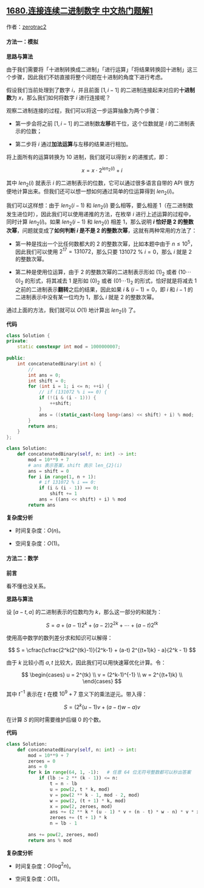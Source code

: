 ## [1680.连接连续二进制数字 中文热门题解1](https://leetcode.cn/problems/concatenation-of-consecutive-binary-numbers/solutions/100000/lian-jie-lian-xu-er-jin-zhi-shu-zi-by-ze-t40j)

作者：[zerotrac2](https://leetcode.cn/u/zerotrac2)
#### 方法一：模拟

**思路与算法**

由于我们需要将「十进制转换成二进制」「进行运算」「将结果转换回十进制」这三个步骤，因此我们不妨直接将整个问题在十进制的角度下进行考虑。

假设我们当前处理到了数字 $i$，并且前面 $[1, i-1]$ 的二进制连接起来对应的**十进制数**为 $x$，那么我们如何将数字 $i$ 进行连接呢？

观察二进制连接的过程，我们可以将这一步运算抽象为两个步骤：

- 第一步会将之前 $[1, i-1]$ 的二进制数**左移**若干位，这个位数就是 $i$ 的二进制表示的位数；

- 第二步将 $i$ 通过**加法运算**与左移的结果进行相加。

将上面所有的运算转换为 $10$ 进制，我们就可以得到 $x$ 的递推式，即：

$$
x = x \cdot 2^{\textit{len}_2(i)} + i
$$

其中 $\textit{len}_2(i)$ 就表示 $i$ 的二进制表示的位数，它可以通过很多语言自带的 API 很方便地计算出来。但我们还可以想一想如何通过简单的位运算得到 $\textit{len}_2(i)$。

我们可以这样想：由于 $len_2(i-1)$ 和 $len_2(i)$ 要么相等，要么相差 $1$（在二进制数发生进位时），因此我们可以使用递推的方法，在枚举 $i$ 进行上述运算的过程中，同时计算 $\textit{len}_2(i)$。如果 $len_2(i-1)$ 和 $len_2(i)$ 相差 $1$，那么说明 **$i$ 恰好是 $2$ 的整数次幂**，问题就变成了**如何判断 $i$ 是不是 $2$ 的整数次幂**，这就有两种常用的方法了：

- 第一种是找出一个比任何数都大的 $2$ 的整数次幂，比如本题中由于 $n \leq 10^5$，因此我们可以使用 $2^{17}=131072$，那么只要 $131072 ~\%~ i = 0$，那么 $i$ 就是 $2$ 的整数次幂。

- 第二种是使用位运算，由于 $2$ 的整数次幂的二进制表示形如 $(1)_2$ 或者 $(10\cdots0)_2$ 的形式，将其减去 $1$ 是形如 $(0)_2$ 或者 $(01\cdots1)_2$ 的形式，恰好就是将减去 $1$ 之前的二进制表示**翻转**之后的结果，因此如果 $i ~\&~ (i-1) = 0$，即 $i$ 和 $i-1$ 的二进制表示中没有某一位均为 $1$，那么 $i$ 就是 $2$ 的整数次幂。

通过上面的方法，我们就可以 $O(1)$ 地计算出 $\textit{len}_2(i)$ 了。

**代码**

```C++ [sol1-C++]
class Solution {
private:
    static constexpr int mod = 1000000007;
    
public:
    int concatenatedBinary(int n) {
        // 
        int ans = 0;
        int shift = 0;
        for (int i = 1; i <= n; ++i) {
            // if (131072 % i == 0) {
            if (!(i & (i - 1))) {
                ++shift;
            }
            ans = ((static_cast<long long>(ans) << shift) + i) % mod;
        }
        return ans;
    }
};
```

```Python [sol1-Python3]
class Solution:
    def concatenatedBinary(self, n: int) -> int:
        mod = 10**9 + 7
        # ans 表示答案，shift 表示 len_{2}(i)
        ans = shift = 0
        for i in range(1, n + 1):
            # if 131072 % i == 0:
            if (i & (i - 1)) == 0:
                shift += 1
            ans = ((ans << shift) + i) % mod
        return ans
```

**复杂度分析**

- 时间复杂度：$O(n)$。

- 空间复杂度：$O(1)$。

#### 方法二：数学

**前言**

看不懂也没关系。

**思路与算法**

设 $[a-t, a]$ 的二进制表示的位数均为 $k$，那么这一部分的和就为：

$$
S = a + (a - 1) 2^k + (a - 2) 2^{2k} + \cdots + (a-t) 2^{tk}
$$

使用高中数学的数列差分求和知识可以解得：

$$
S = \cfrac{\cfrac{2^k(2^{tk}-1)}{2^k-1} + (a-t) 2^{(t+1)k} - a}{2^k - 1}
$$

由于 $k$ 比较小而 $a,t$ 比较大，因此我们可以用快速幂优化计算。令：

$$
\begin{cases}
u = 2^{tk} \\
v = (2^k-1)^{-1} \\
w = 2^{(t+1)k} \\
\end{cases}
$$

其中 $t^{-1}$ 表示在 $t$ 在模 $10^9+7$ 意义下的乘法逆元。带入得：

$$
S = \left(2^k(u-1)v + (a-t)w - a\right)v
$$

在计算 $S$ 的同时需要维护后缀 $0$ 的个数。

**代码**

```Python [sol2-Python3]
class Solution:
    def concatenatedBinary(self, n: int) -> int:
        mod = 10**9 + 7
        zeroes = 0
        ans = 0
        for k in range(64, 1, -1):   # 任意 64 位无符号整数都可以秒出答案
            if (lb := 2 ** (k - 1)) <= n:
                t = n - lb
                u = pow(2, t * k, mod)
                v = pow(2 ** k - 1, mod - 2, mod)
                w = pow(2, (t + 1) * k, mod)
                x = pow(2, zeroes, mod)
                ans += (2 ** k * (u - 1) * v + (n - t) * w - n) * v * x % mod
                zeroes += (t + 1) * k
                n = lb - 1
        
        ans += pow(2, zeroes, mod)
        return ans % mod
```

**复杂度分析**

- 时间复杂度：$O(\log^2 n)$。

- 空间复杂度：$O(1)$。